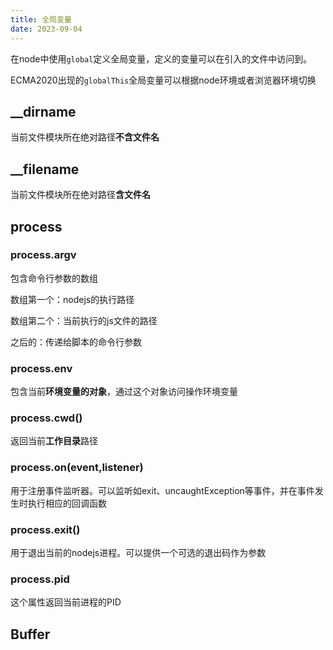 ```yaml
---
title: 全局变量
date: 2023-09-04
---
```


在node中使用`global`定义全局变量，定义的变量可以在引入的文件中访问到。

ECMA2020出现的`globalThis`全局变量可以根据node环境或者浏览器环境切换

## __dirname

当前文件模块所在绝对路径**不含文件名**

## __filename

当前文件模块所在绝对路径**含文件名**

## process

### process.argv

包含命令行参数的数组

数组第一个：nodejs的执行路径

数组第二个：当前执行的js文件的路径

之后的：传递给脚本的命令行参数

### process.env

包含当前**环境变量的对象**，通过这个对象访问操作环境变量

### process.cwd()

返回当前**工作目录**路径

### process.on(event,listener)

用于注册事件监听器。可以监听如exit、uncaughtException等事件，并在事件发生时执行相应的回调函数

### process.exit()

用于退出当前的nodejs进程。可以提供一个可选的退出码作为参数

### process.pid

这个属性返回当前进程的PID

## Buffer